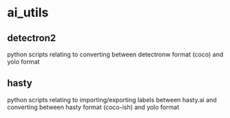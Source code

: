 # ai_utils

## detectron2

python scripts relating to converting between detectronw format (coco) and yolo format

## hasty

python scripts relating to importing/exporting labels between hasty.ai and converting between hasty format (coco-ish) and yolo format
